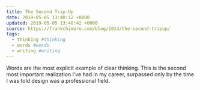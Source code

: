 ```yaml
---
title: The Second Trip-Up
date: 2019-05-05 13:40:12 +0000
updated: 2019-05-05 13:40:42 +0000
source: https://frankchimero.com/blog/2014/the-second-tripup/
tags:
  - thinking #thinking
  - words #words
  - writing #writing
---
```

Words are the most explicit example of clear thinking. This is the second most important realization I’ve had in my career, surpassed only by the time I was told design was a professional field.